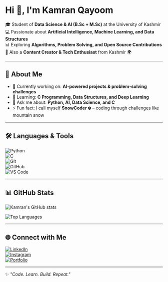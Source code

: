 # Hi 👋, I'm Kamran Qayoom  

🎓 Student of **Data Science & AI (B.Sc + M.Sc)** at the University of Kashmir  
💻 Passionate about **Artificial Intelligence, Machine Learning, and Data Structures**  
📊 Exploring **Algorithms, Problem Solving, and Open Source Contributions**  
📸 Also a **Content Creator & Tech Enthusiast** from Kashmir 🌍  

---

## 🚀 About Me  
- 🔭 Currently working on: **AI-powered projects & problem-solving challenges**  
- 🌱 Learning: **C Programming, Data Structures, and Deep Learning**  
- 💬 Ask me about: **Python, AI, Data Science, and C**  
- ⚡ Fun fact: I call myself **SnowCoder ❄️** – coding through challenges like mountain snow  

---

## 🛠️ Languages & Tools  
![Python](https://img.shields.io/badge/Python-3776AB?style=for-the-badge&logo=python&logoColor=white)  
![C](https://img.shields.io/badge/C-00599C?style=for-the-badge&logo=c&logoColor=white)  
![Git](https://img.shields.io/badge/Git-F05032?style=for-the-badge&logo=git&logoColor=white)  
![GitHub](https://img.shields.io/badge/GitHub-181717?style=for-the-badge&logo=github&logoColor=white)  
![VS Code](https://img.shields.io/badge/VS%20Code-0078d7?style=for-the-badge&logo=visual-studio-code&logoColor=white)  

---

## 📊 GitHub Stats  
![Kamran's GitHub stats](https://github-readme-stats.vercel.app/api?username=YOURUSERNAME&show_icons=true&theme=tokyonight)  

![Top Languages](https://github-readme-stats.vercel.app/api/top-langs/?username=YOURUSERNAME&layout=compact&theme=tokyonight)  

---

## 🌐 Connect with Me  
[![LinkedIn](https://img.shields.io/badge/LinkedIn-0A66C2?style=for-the-badge&logo=linkedin&logoColor=white)](https://www.linkedin.com/in/kamran-qayoom-1b401a21a)  
[![Instagram](https://img.shields.io/badge/Instagram-E4405F?style=for-the-badge&logo=instagram&logoColor=white)](https://instagram.com/kamran.09)  
[![Portfolio](https://img.shields.io/badge/Portfolio-000000?style=for-the-badge&logo=vercel&logoColor=white)](#)  

---

✨ *"Code. Learn. Build. Repeat."*  
